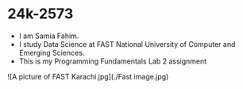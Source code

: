 # 24k-2573

- I am Samia Fahim.
- I study Data Science at FAST National University of Computer and Emerging Sciences.
- This is my Programming Fundamentals Lab 2 assignment

![A picture of FAST Karachi.jpg](./Fast image.jpg)
